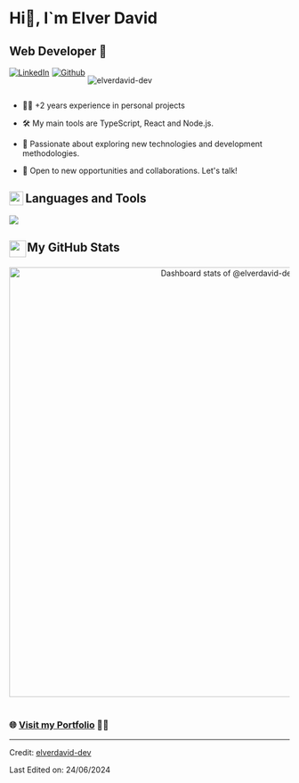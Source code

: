 # Hi👋, I`m Elver David
## Web Developer 🚀

<!-- Section Badges -->
<div style="display:flex; gap:0px 5px;">
<a href="https://www.linkedin.com/in/elverdavid-dev/">
    <img src="https://img.shields.io/badge/Linkedin-%230077B5.svg?logo=linkedin&logoColor=white" alt="LinkedIn">
</a>


<a href="https://github.com/elverdavid-dev">
    <img src="https://img.shields.io/github/followers/elverdavid-dev?label=Follow&style=social" alt="Github">
</a>



<img src="https://komarev.com/ghpvc/?username=elverdavid-dev&label=Profile%20views&color=0e75b6&style=flat"
    alt="elverdavid-dev" /> 

</div>

- 👨‍💻 +2 years experience in personal projects

- 🛠️ My main tools are TypeScript, React and Node.js.

- 🌱 Passionate about exploring new technologies and development methodologies.

- 🤝 Open to new opportunities and collaborations. Let's talk!

<!-- Section lenguages and tools -->

<h2 style="display:flex; gap:0px 4px;">
<img src="https://media2.giphy.com/media/QssGEmpkyEOhBCb7e1/giphy.gif?cid=ecf05e47a0n3gi1bfqntqmob8g9aid1oyj2wr3ds3mg700bl&rid=giphy.gif" width ="25"> Languages and Tools
</h2>
<p >
  <a href="https://skillicons.dev">
    <img src="https://skillicons.dev/icons?i=ts,nextjs,tailwind,react,astro,nestjs,html,css,js,mongodb,&perline=8" />
  </a>
</p>



<h2 style="display:flex; gap:0px 2px;">
 <img src="https://media.giphy.com/media/iY8CRBdQXODJSCERIr/giphy.gif" width="30">My GitHub Stats
</h2>
<a href="https://next.ossinsight.io/widgets/official/compose-user-dashboard-stats?user_id=91912264" target="_blank" style="display: block" align="center">
  <picture>
    <source media="(prefers-color-scheme: dark)" srcset="https://next.ossinsight.io/widgets/official/compose-user-dashboard-stats/thumbnail.png?user_id=91912264&image_size=auto&color_scheme=dark" width="771" height="auto">
    <img alt="Dashboard stats of @elverdavid-dev" src="https://next.ossinsight.io/widgets/official/compose-user-dashboard-stats/thumbnail.png?user_id=91912264&image_size=auto&color_scheme=light" width="771" height="auto">
  </picture>
</a>

</br>

### 🌐 [Visit my Portfolio](https://tu-portfolio.com) 🚀🌟

------
Credit: [elverdavid-dev](https://github.com/elverdavid-dev)

Last Edited on: 24/06/2024